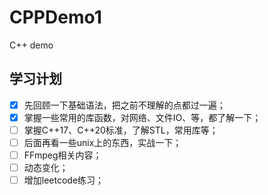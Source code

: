 # CPPDemo1

C++ demo

## 学习计划

- [x] 先回顾一下基础语法，把之前不理解的点都过一遍；
- [x] 掌握一些常用的库函数，对网络、文件IO、等，都了解一下；
- [ ] 掌握C++17、C++20标准，了解STL，常用库等；
- [ ] 后面再看一些unix上的东西，实战一下；
- [ ] FFmpeg相关内容；
- [ ] 动态变化；
- [ ] 增加leetcode练习；
